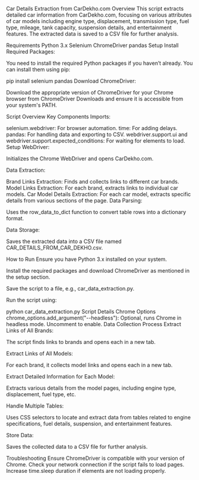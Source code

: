 Car Details Extraction from CarDekho.com
Overview
This script extracts detailed car information from CarDekho.com, focusing on various attributes of car models including engine type, displacement, transmission type, fuel type, mileage, tank capacity, suspension details, and entertainment features. The extracted data is saved to a CSV file for further analysis.

Requirements
Python 3.x
Selenium
ChromeDriver
pandas
Setup
Install Required Packages:

You need to install the required Python packages if you haven’t already. You can install them using pip:

pip install selenium pandas
Download ChromeDriver:

Download the appropriate version of ChromeDriver for your Chrome browser from ChromeDriver Downloads and ensure it is accessible from your system's PATH.

Script Overview
Key Components
Imports:

selenium.webdriver: For browser automation.
time: For adding delays.
pandas: For handling data and exporting to CSV.
webdriver.support.ui and webdriver.support.expected_conditions: For waiting for elements to load.
Setup WebDriver:

Initializes the Chrome WebDriver and opens CarDekho.com.

Data Extraction:

Brand Links Extraction: Finds and collects links to different car brands.
Model Links Extraction: For each brand, extracts links to individual car models.
Car Model Details Extraction: For each car model, extracts specific details from various sections of the page.
Data Parsing:

Uses the row_data_to_dict function to convert table rows into a dictionary format.

Data Storage:

Saves the extracted data into a CSV file named CAR_DETAILS_FROM_CAR_DEKHO.csv.

How to Run
Ensure you have Python 3.x installed on your system.

Install the required packages and download ChromeDriver as mentioned in the setup section.

Save the script to a file, e.g., car_data_extraction.py.

Run the script using:


python car_data_extraction.py
Script Details
Chrome Options
chrome_options.add_argument("--headless"): Optional, runs Chrome in headless mode. Uncomment to enable.
Data Collection Process
Extract Links of All Brands:

The script finds links to brands and opens each in a new tab.

Extract Links of All Models:

For each brand, it collects model links and opens each in a new tab.

Extract Detailed Information for Each Model:

Extracts various details from the model pages, including engine type, displacement, fuel type, etc.

Handle Multiple Tables:

Uses CSS selectors to locate and extract data from tables related to engine specifications, fuel details, suspension, and entertainment features.

Store Data:

Saves the collected data to a CSV file for further analysis.

Troubleshooting
Ensure ChromeDriver is compatible with your version of Chrome.
Check your network connection if the script fails to load pages.
Increase time.sleep duration if elements are not loading properly.
